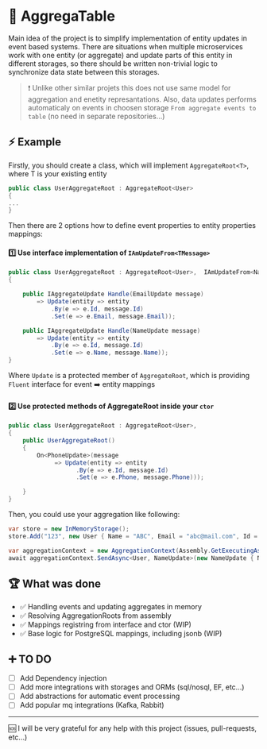# :gift: AggregaTable

Main idea of the project is to simplify implementation of entity updates in event based systems. There are situations when multiple microservices work with one entity (or aggregate) 
and update parts of this entity in different storages, so there should be written non-trivial logic to synchronize data state between this storages.
> :exclamation: Unlike other similar projets this does not use same model for aggregation and enetity represantations. Also, data updates performs automaticaly on events in choosen storage `From aggregate events to table` (no need in separate repositories...)

## :zap: Example
Firstly, you should create a class, which will implement `AggregateRoot<T>`, where T is your existing entity

```csharp
public class UserAggregateRoot : AggregateRoot<User>
{
...
}
```

Then there are 2 options how to define event properties to entity properties mappings:

#### :one: Use interface implementation of `IAmUpdateFrom<TMessage>`
```csharp
public class UserAggregateRoot : AggregateRoot<User>,  IAmUpdateFrom<NameUpdate>, IAmUpdateFrom<EmailUpdate>
{

    public IAggregateUpdate Handle(EmailUpdate message) 
        => Update(entity => entity
            .By(e => e.Id, message.Id)
            .Set(e => e.Email, message.Email));

    public IAggregateUpdate Handle(NameUpdate message) 
        => Update(entity => entity
            .By(e => e.Id, message.Id)
            .Set(e => e.Name, message.Name));
}
```
Where `Update` is a protected member of `AggregateRoot`, which is providing `Fluent` interface for event :arrow_right: entity mappings
#### :two: Use protected methods of AggregateRoot inside your `ctor`
```csharp
public class UserAggregateRoot : AggregateRoot<User>, 
{
    public UserAggregateRoot() 
    {
        On<PhoneUpdate>(message 
             => Update(entity => entity
                   .By(e => e.Id, message.Id)
                   .Set(e => e.Phone, message.Phone)));

    }
}
```
Then, you could use your aggregation like following:
```csharp
var store = new InMemoryStorage();
store.Add("123", new User { Name = "ABC", Email = "abc@mail.com", Id = "123" });

var aggregationContext = new AggregationContext(Assembly.GetExecutingAssembly(), store);
await aggregationContext.SendAsync<User, NameUpdate>(new NameUpdate { Name = "ABCD", Id = "123" });
```

## :trophy: What was done
- :white_check_mark: Handling events and updating aggregates in memory
- :white_check_mark: Resolving AggregationRoots from assembly 
- :white_check_mark: Mappings registring from interface and ctor (WIP)
- :white_check_mark: Base logic for PostgreSQL mappings, including jsonb (WIP)

## :heavy_plus_sign: TO DO
- [ ] Add Dependency injection
- [ ] Add more integrations with storages and ORMs (sql/nosql, EF, etc...)
- [ ] Add abstractions for automatic event processing
- [ ] Add popular mq integrations (Kafka, Rabbit)

___
:sos: I will be very grateful for any help with this project (issues, pull-requests, etc...)
